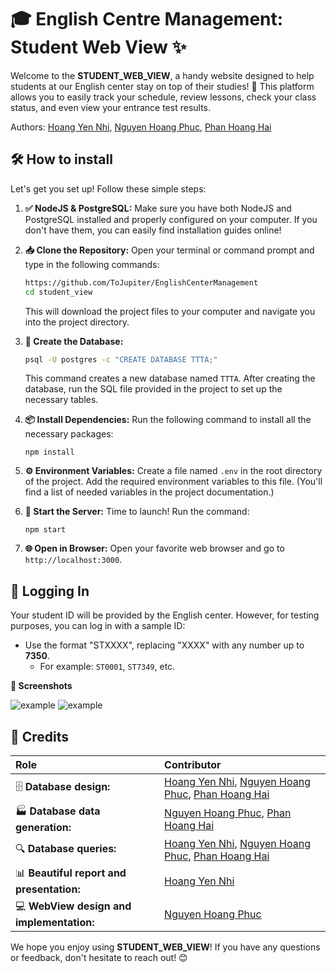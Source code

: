 # 🎓 English Centre Management: Student Web View ✨

Welcome to the **STUDENT\_WEB\_VIEW**, a handy website designed to help students at our English center stay on top of their studies! 🚀 This platform allows you to easily track your schedule, review lessons, check your class status, and even view your entrance test results.

Authors:  [Hoang Yen Nhi](https://github.com/ryhoangf), [Nguyen Hoang Phuc](https://github.com/LeMaoJames/LeMaoJames), [Phan Hoang Hai](https://github.com/ToJupiter)

## 🛠️ How to install

Let's get you set up! Follow these simple steps:

1. **✅ NodeJS & PostgreSQL:**  Make sure you have both NodeJS and PostgreSQL installed and properly configured on your computer. If you don't have them, you can easily find installation guides online!
2. **📥 Clone the Repository:** Open your terminal or command prompt and type in the following commands:

    ```sh
    https://github.com/ToJupiter/EnglishCenterManagement
    cd student_view
    ```
    This will download the project files to your computer and navigate you into the project directory.
3. **💾 Create the Database:**

    ```sh
    psql -U postgres -c "CREATE DATABASE TTTA;"
    ```
    This command creates a new database named `TTTA`. After creating the database, run the SQL file provided in the project to set up the necessary tables.
4. **📦 Install Dependencies:** Run the following command to install all the necessary packages:

    ```
    npm install
    ```
5. **⚙️ Environment Variables:** Create a file named `.env` in the root directory of the project. Add the required environment variables to this file. (You'll find a list of needed variables in the project documentation.)
6. **🏁 Start the Server:** Time to launch! Run the command:

    ```
    npm start
    ```
7. **🌐 Open in Browser:** Open your favorite web browser and go to  `http://localhost:3000`.

## 🔑  Logging In

Your student ID will be provided by the English center. However, for testing purposes, you can log in with a sample ID:

*   Use the format "STXXXX", replacing "XXXX" with any number up to **7350**.
    *   For example: `ST0001`, `ST7349`, etc.

**📸 Screenshots**

![example](ex1.png)
![example](ex2.png)

## 🌟 Credits



| Role                                  | Contributor |
| :------------------------------------ | :---------- |
| 🗄️ **Database design:**               | [Hoang Yen Nhi](https://github.com/ryhoangf), [Nguyen Hoang Phuc](https://github.com/LeMaoJames/LeMaoJames), [Phan Hoang Hai](https://github.com/ToJupiter) |
| 🏭 **Database data generation:**      |  [Nguyen Hoang Phuc](https://github.com/LeMaoJames/LeMaoJames), [Phan Hoang Hai](https://github.com/ToJupiter) |
| 🔍 **Database queries:**              | [Hoang Yen Nhi](https://github.com/ryhoangf), [Nguyen Hoang Phuc](https://github.com/LeMaoJames/LeMaoJames), [Phan Hoang Hai](https://github.com/ToJupiter) |
| 📊 **Beautiful report and presentation:** |  [Hoang Yen Nhi](https://github.com/ryhoangf) |
| 💻 **WebView design and implementation:** |  [Nguyen Hoang Phuc](https://github.com/LeMaoJames/LeMaoJames) |




We hope you enjoy using **STUDENT\_WEB\_VIEW**! If you have any questions or feedback, don't hesitate to reach out! 😊

